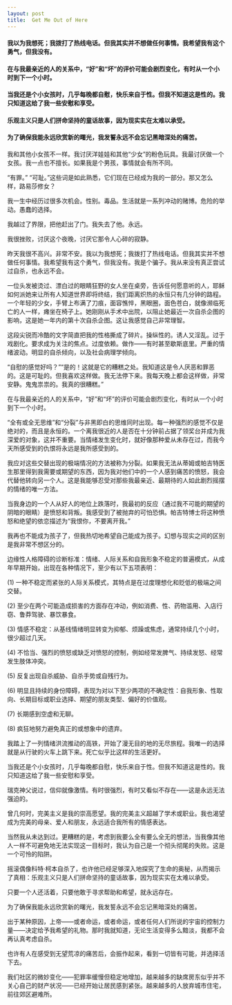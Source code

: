 ```yaml
---
layout: post
title:  Get Me Out of Here 
---
```

#### 我以为我想死；我拨打了热线电话。但我其实并不想做任何事情。我希望我有这个勇气，但我没有。
#### 在与我最亲近的人的关系中，“好”和“坏”的评价可能会剧烈变化，有时从一个小时到下一个小时。
#### 当我还是个小女孩时，几乎每晚都自慰，快乐来自于性。但我不知道这是性的。我只知道这给了我一些安慰和享受。
#### 乐观主义只是人们拼命坚持的童话故事，因为现实实在太难以承受。
#### 为了确保我能永远欣赏新的曙光，我发誓永远不会忘记黑暗深处的痛苦。
<!-- more -->
我和其他小女孩不一样。我讨厌洋娃娃和其他“少女”的粉色玩具。我最讨厌做一个女孩。我一点也不擅长。如果我是个男孩，事情就会有所不同。

“有罪。” “可耻。”这些词是如此熟悉，它们现在已经成为我的一部分。那又怎么样，路易莎修女？

我一生中经历过很多次机会。性别。毒品。生活就是一系列冲动的赌博。危险的举动。愚蠢的选择。

我越过了界限，把他赶出了门。我失去了他。永远。

我很挫败，讨厌这个夜晚，讨厌它那令人心碎的寂静。

昨天我很不高兴。非常不安。我以为我想死；我拨打了热线电话。但我其实并不想做任何事情。我希望我有这个勇气，但我没有。我是个骗子。我从来没有真正尝试过自杀，也永远不会。

一位头发被烫过、漂白过的眼睛狂野的女人坐在桌旁，告诉任何愿意听的人，耶稣如何派她来让所有人知道世界即将终结，我们距离炽热的永恒只有几分钟的路程。一个年轻的少女，手臂上布满了刀痕，面容憔悴，黑眼圈，面色苍白，就像濒临死亡的人一样，瘫坐在椅子上。她刚刚从手术中出院，以阻止她最近一次自杀企图的影响，这是她一年内的第十次自杀企图。这让我感觉自己非常理智。

这段尖锐而冷酷的文字简直把我的性格撕成了碎片。操纵性的。诱人又淫乱。过于戏剧化。要求成为关注的焦点。过度依赖。做作——有时甚至歇斯底里。严重的情绪波动。明显的自杀倾向，以及社会病理学倾向。

“自慰的感觉好吗？”“是的！这就是它的糟糕之处。我知道这是令人厌恶和罪恶的。这是可耻的。但我喜欢这样做。我无法停下来。我每天晚上都会这样做，非常安静。鬼鬼祟祟的。我真的很糟糕。”

在与我最亲近的人的关系中，“好”和“坏”的评价可能会剧烈变化，有时从一个小时到下一个小时。

“全有或全无思维”和“分裂”与非黑即白的思维同时出现。每一种强烈的感觉不仅是绝对的，而且是永恒的。一个离我很近的人是否在十分钟前占据了领奖台并成为我深爱的对象，这并不重要。当情绪发生变化时，就好像那种爱从未存在过，而我今天所感受到的仇恨将永远是我所感受到的。

我应对这些交替出现的极端情况的方法被称为分裂。如果我无法从蒂姆或帕吉特医生那里得到我需要或期望的东西，因为我对他们中的一个人感到痛苦的愤怒，我会代替他转向另一个人。这是我能够忍受对那些我最亲近、最期待的人如此剧烈摇摆的情绪的唯一方法。

当我身边的一个人从好人的地位上跌落时，我最初的反应（通过我不可能的期望的阴暗的眼睛）是愤怒和背叛。我感受到了被抛弃的可怕恐惧。帕吉特博士将这种愤怒和绝望的依恋描述为“我恨你，不要离开我。”

我再也不能成为孩子了，但我热切地希望自己能成为孩子。幻想与现实之间的区别是我非常不想区分的。

边缘性人格障碍的诊断标准：情绪、人际关系和自我形象不稳定的普遍模式，从成年早期开始，出现在各种情况下，至少有以下五项表明：

(1) 一种不稳定而紧张的人际关系模式，其特点是在过度理想化和贬低的极端之间交替。

(2) 至少在两个可能造成损害的方面存在冲动，例如消费、性、药物滥用、入店行窃、鲁莽驾驶、暴饮暴食。 

(3) 情感不稳定：从基线情绪明显转变为抑郁、烦躁或焦虑，通常持续几个小时，很少超过几天。

(4) 不恰当、强烈的愤怒或缺乏对愤怒的控制，例如经常发脾气、持续发怒、经常发生肢体冲突。

(5) 反复出现自杀威胁、自杀手势或自残行为。

(6) 明显且持续的身份障碍，表现为对以下至少两项的不确定性：自我形象、性取向、长期目标或职业选择、期望的朋友类型、偏好的价值观。

(7) 长期感到空虚和无聊。

(8) 疯狂地努力避免真正的或想象中的遗弃。

我踏上了一列情绪洪流推动的高铁，开始了漫无目的地的无尽旅程。我唯一的选择就是从行驶的火车上跳下来。死亡似乎比这样的生活更好。

当我还是个小女孩时，几乎每晚都自慰，快乐来自于性。但我不知道这是性的。我只知道这给了我一些安慰和享受。

瑞克神父说过，信仰就像激情。有时很强烈，有时又看似不存在——这是永远无法强迫的。

曾几何时，完美主义是我的崇高愿望。我的完美主义超越了学术或职业。我也渴望成为完美的母亲、爱人和朋友，永远适合我所有的情感表达。

当然我从未达到过。更糟糕的是，考虑到我要么全有要么全无的想法，当我像其他人一样不可避免地无法实现这一目标时，我认为自己是一个彻头彻尾的失败。这是一个可怜的陷阱。

摇滚偶像科特·柯本自杀了，也许他已经足够深入地探究了生命的奥秘，从而揭示了真相：乐观主义只是人们拼命坚持的童话故事，因为现实实在太难以承受。

只要一个人还活着，只要他敢于寻求帮助和希望，就永远存在。

为了确保我能永远欣赏新的曙光，我发誓永远不会忘记黑暗深处的痛苦。

出于某种原因，上帝——或者命运，或者命运，或者任何人们所说的宇宙的控制力量——决定给予我希望的礼物。那时我就知道，无论生活变得多么黯淡，我都不会再认真考虑自杀。

也许有人在感受到无望荒凉的痛苦后，会振作起来，看到一切皆有可能，并选择活下去。

我们社区的微妙变化——犯罪率缓慢但稳定地增加，越来越多的缺席房东似乎并不关心自己的财产状况——已经开始让居民感到紧张。越来越多的人放弃城市住宅，前往郊区避难所。

